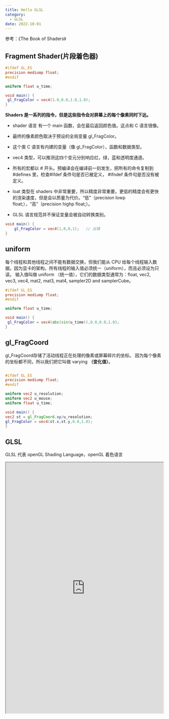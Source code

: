 ```yaml
---
title: Hello GLSL
category:
  - GLSL
date: 2022-10-01
---
```

参考：《The Book of Shaders》

## Fragment Shader(片段着色器)

```glsl
#ifdef GL_ES
precision mediump float;
#endif

uniform float u_time;

void main() {
 gl_FragColor = vec4(1.0,0.0,1.0,1.0);
}

```

<div ref="helloRef"></div>

**Shaders 是一系列的指令，但是这些指令会对屏幕上的每个像素同时下达。**

- shader 语言 有一个 main 函数，会在最后返回颜色值。这点和 C 语言很像。

- 最终的像素颜色取决于预设的全局变量 gl_FragColor。

- 这个类 C 语言有内建的变量（像 gl_FragColor），函数和数据类型。

- vec4 类型，可以推测这四个变元分别响应红，绿，蓝和透明度通道。

- 所有的宏都以 # 开头。预编译会在编译前一刻发生，把所有的命令复制到 #defines 里，检查#ifdef 条件句是否已被定义， #ifndef 条件句是否没有被定义。

- loat 类型在 shaders 中非常重要，所以精度非常重要。更低的精度会有更快的渲染速度，但是会以质量为代价。“低”（precision lowp float;），“高”（precision highp float;）。

- GLSL 语言规范并不保证变量会被自动转换类别。

```glsl
void main() {
    gl_FragColor = vec4(1,0,0,1);   // 出错
}
```

## uniform

每个线程和其他线程之间不能有数据交换，但我们能从 CPU 给每个线程输入数据。因为显卡的架构，所有线程的输入值必须统一（uniform），而且必须设为只读。
输入值叫做 uniform （统一值），它们的数据类型通常为：float, vec2, vec3, vec4, mat2, mat3, mat4, sampler2D and samplerCube。

```glsl
#ifdef GL_ES
precision mediump float;
#endif

uniform float u_time;

void main() {
 gl_FragColor = vec4(abs(sin(u_time)),0.0,0.0,1.0);
}

```

<div ref="timeRef"></div>

## gl_FragCoord

gl_FragCoord存储了活动线程正在处理的像素或屏幕碎片的坐标。
因为每个像素的坐标都不同，所以我们把它叫做 varying **（变化值）**。

```glsl

#ifdef GL_ES
precision mediump float;
#endif

uniform vec2 u_resolution;
uniform vec2 u_mouse;
uniform float u_time;

void main() {
vec2 st = gl_FragCoord.xy/u_resolution;
gl_FragColor = vec4(st.x,st.y,0.0,1.0);
}

```
<div ref="fragRef"></div>



## GLSL

GLSL 代表 openGL Shading Language，openGL 着色语言

<iframe src="https://openglbook.com/chapter-0-preface-what-is-opengl.html" style="width:100%;" height="800px"></iframe>

<script setup>
import * as THREE from 'three'
import {ref,onMounted} from 'vue'

    // 导入轨道控制器
import {
    OrbitControls
} from 'three/examples/jsm/controls/OrbitControls'

const initScene = (shader)=>{
    // 1.创建场景
    const scene = new THREE.Scene()
    const clock = new THREE.Clock();
    const uniforms = {
        u_time: { type: "f", value: 1.0 },
        u_resolution: { type: "v2", value: new THREE.Vector2()}
    }
    // 2.创建相机
    const camera = new THREE.PerspectiveCamera(75,
    2 , 0.1, 1000);

    // 设置相机位置
    camera.position.set(0, 0, 10)
    scene.add(camera)

    // 着色器配置
    const shaderMaterial = new THREE.ShaderMaterial({
        uniforms:uniforms,
        fragmentShader: shader.fragmentShader,
        side: THREE.DoubleSide
    })
    // 创建平面
    const floor = new THREE.Mesh(new THREE.PlaneGeometry(10, 10), shaderMaterial)
    scene.add(floor)
    // 初始化渲染器
    const renderer = new THREE.WebGLRenderer()
<<<<<<< HEAD
    if(!__VUEPRESS_SSR__) {
        renderer.setPixelRatio( window.devicePixelRatio );
    }
=======
 
>>>>>>> 6456c69b7aa604175684f41baf40d6eb929d17cb
    // 设置渲染器大小

    renderer.setSize(shader.shaderDom.value.offsetWidth, shader.shaderDom.value.offsetWidth/2)
    renderer.shadowMap.enabled = true
    shader.shaderDom.value.appendChild(renderer.domElement)
    renderer.render(scene,camera)
        // 创建轨道控制器
    const controls = new OrbitControls(camera, renderer.domElement)
    // 设置控制器阻尼
    controls.enableDamping = true
    uniforms.u_resolution.value.x = renderer.domElement.width
    uniforms.u_resolution.value.y = renderer.domElement.height
    function render() {
        uniforms.u_time.value += clock.getDelta();
        controls.update()
        renderer.render(scene, camera)
        requestAnimationFrame(render)
    }

    render()

}
const helloRef = ref()

const helloShader = {
    fragmentShader: `
        #ifdef GL_ES
        precision mediump float;
        #endif
        void main(){
        gl_FragColor = vec4(1.0, 0.0, 1.0, 1.0);
        }
        `,
    shaderDom:helloRef

}

const timeRef = ref()
const timeShader = {
    fragmentShader:`
    #ifdef GL_ES
    precision mediump float;
    #endif

    uniform float u_time;

    void main() {
     gl_FragColor = vec4(abs(sin(u_time)),0.0,0.0,1.0);
    }
    `,
    shaderDom:timeRef
}

const fragRef = ref()

const fragShader = {
    fragmentShader:`
    #ifdef GL_ES
    precision mediump float;
    #endif

    uniform vec2 u_resolution;
    uniform vec2 u_mouse;
    uniform float u_time;

    void main() {
     vec2 st = gl_FragCoord.xy/u_resolution;
     gl_FragColor = vec4(st.x,st.y,0.0,1.0);
    }`,
    shaderDom:fragRef
}

onMounted(()=>{
    initScene(helloShader)
    initScene(timeShader)
    initScene(fragShader)
})

</script>
